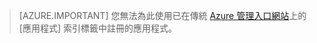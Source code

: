 > [AZURE.IMPORTANT]
您無法為此使用已在傳統 [Azure 管理入口網站](https://manage.windowsazure.com/)上的 [應用程式] 索引標籤中註冊的應用程式。

<!----HONumber=Oct15_HO3-->